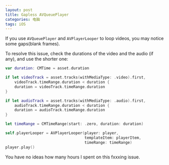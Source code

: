 ```yaml
---
layout: post
title: Gapless AVQueuePlayer
categories: 电脑
tags: iOS
---
```

If you use `AVQueuePlayer` and `AVPlayerLooper` to loop videos, you may notice some gaps(blank frames).

To resolve this issue, check the durations of the video and the audio (if any), and use the shorter one:

```swift
var duration: CMTime = asset.duration

if let videoTrack = asset.tracks(withMediaType: .video).first,
    videoTrack.timeRange.duration < duration {
    duration = videoTrack.timeRange.duration
}

if let audioTrack = asset.tracks(withMediaType: .audio).first,
    audioTrack.timeRange.duration < duration {
    duration = audioTrack.timeRange.duration
}

let timeRange = CMTimeRange(start: .zero, duration: duration)

self.playerLooper = AVPlayerLooper(player: player,
                                   templateItem: playerItem,
                                   timeRange: timeRange)
player.play()
```

You have no ideas how many hours I spent on this fxxxing issue.
